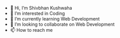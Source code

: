 - 👋 Hi, I’m Shivbhan Kushwaha 
- 👀 I’m interested in Coding 
- 🌱 I’m currently learning Web Development 
- 💞️ I’m looking to collaborate on Web Development 
- 📫 How to reach me 

<!---
vishnabh/vishnabh is a ✨ special ✨ repository because its `README.md` (this file) appears on your GitHub profile.
You can click the Preview link to take a look at your changes.
--->
